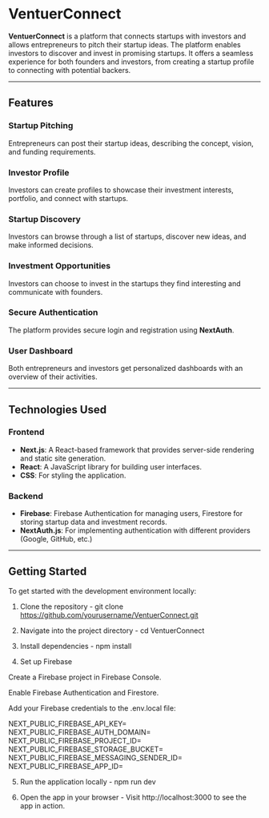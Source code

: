 # VentuerConnect

**VentuerConnect** is a platform that connects startups with investors and allows entrepreneurs to pitch their startup ideas. The platform enables investors to discover and invest in promising startups. It offers a seamless experience for both founders and investors, from creating a startup profile to connecting with potential backers.

---

## Features

### Startup Pitching  
Entrepreneurs can post their startup ideas, describing the concept, vision, and funding requirements.
  
### Investor Profile  
Investors can create profiles to showcase their investment interests, portfolio, and connect with startups.

### Startup Discovery  
Investors can browse through a list of startups, discover new ideas, and make informed decisions.
  
### Investment Opportunities  
Investors can choose to invest in the startups they find interesting and communicate with founders.

### Secure Authentication  
The platform provides secure login and registration using **NextAuth**.

### User Dashboard  
Both entrepreneurs and investors get personalized dashboards with an overview of their activities.

---

## Technologies Used

### Frontend
- **Next.js**: A React-based framework that provides server-side rendering and static site generation.
- **React**: A JavaScript library for building user interfaces.
- **CSS**: For styling the application.

### Backend
- **Firebase**: Firebase Authentication for managing users, Firestore for storing startup data and investment records.
- **NextAuth.js**: For implementing authentication with different providers (Google, GitHub, etc.)

---

## Getting Started

To get started with the development environment locally:

1. Clone the repository - git clone https://github.com/yourusername/VentuerConnect.git

2. Navigate into the project directory - cd VentuerConnect

3. Install dependencies - npm install

4. Set up Firebase
   
  Create a Firebase project in Firebase Console.

  Enable Firebase Authentication and Firestore.

  Add your Firebase credentials to the .env.local file:

  NEXT_PUBLIC_FIREBASE_API_KEY=<your-firebase-api-key>
  NEXT_PUBLIC_FIREBASE_AUTH_DOMAIN=<your-auth-domain>
  NEXT_PUBLIC_FIREBASE_PROJECT_ID=<your-project-id>
  NEXT_PUBLIC_FIREBASE_STORAGE_BUCKET=<your-storage-bucket>
  NEXT_PUBLIC_FIREBASE_MESSAGING_SENDER_ID=<your-messaging-sender-id>
  NEXT_PUBLIC_FIREBASE_APP_ID=<your-app-id>

5. Run the application locally - npm run dev

6. Open the app in your browser - Visit http://localhost:3000 to see the app in action.




